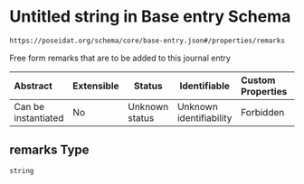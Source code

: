 # Untitled string in Base entry Schema

```txt
https://poseidat.org/schema/core/base-entry.json#/properties/remarks
```

Free form remarks that are to be added to this journal entry


| Abstract            | Extensible | Status         | Identifiable            | Custom Properties | Additional Properties | Access Restrictions | Defined In                                                               |
| :------------------ | ---------- | -------------- | ----------------------- | :---------------- | --------------------- | ------------------- | ------------------------------------------------------------------------ |
| Can be instantiated | No         | Unknown status | Unknown identifiability | Forbidden         | Allowed               | none                | [base-entry.json\*](schemas/core/base-entry.json "open original schema") |

## remarks Type

`string`
